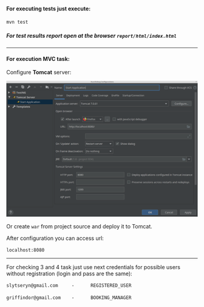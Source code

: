 #### For executing tests just execute:
    mvn test
    
##### For test results report open at the browser `report/html/index.html`
---

#### For execution MVC task:

Configure **Tomcat** server: 

![Tomcat Configuration](tomcat-configuration.png)

Or create `war` from project source and deploy it to Tomcat.

After configuration you can access url:

    localhost:8080
    
---
    
For checking 3 and 4 task just use next credentials for possible users without registration (login and pass are the same):    

    slytseryn@gmail.com     -      REGISTERED_USER
    
    griffindor@gmail.com    -      BOOKING_MANAGER 
